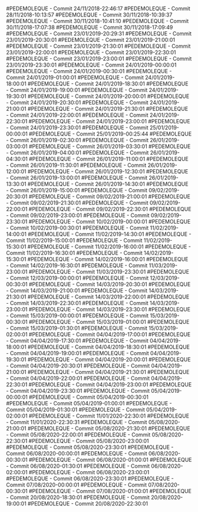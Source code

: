 #PEDEMOLEQUE - Commit 24/11/2018-22:46:17
#PEDEMOLEQUE - Commit 28/11/2018-10:13:57
#PEDEMOLEQUE - Commit 30/11/2018-10:39:37
#PEDEMOLEQUE - Commit 30/11/2018-10:41:10
#PEDEMOLEQUE - Commit 30/11/2018-17:07:38
#PEDEMOLEQUE - Commit 30/11/2018-17:09:49
#PEDEMOLEQUE - Commit 23/01/2019-20:29:31
#PEDEMOLEQUE - Commit 23/01/2019-20:30:01
#PEDEMOLEQUE - Commit 23/01/2019-21:00:01
#PEDEMOLEQUE - Commit 23/01/2019-21:30:01
#PEDEMOLEQUE - Commit 23/01/2019-22:00:01
#PEDEMOLEQUE - Commit 23/01/2019-22:30:01
#PEDEMOLEQUE - Commit 23/01/2019-23:00:01
#PEDEMOLEQUE - Commit 23/01/2019-23:30:01
#PEDEMOLEQUE - Commit 24/01/2019-00:00:01
#PEDEMOLEQUE - Commit 24/01/2019-00:30:01
#PEDEMOLEQUE - Commit 24/01/2019-01:00:01
#PEDEMOLEQUE - Commit 24/01/2019-18:00:01
#PEDEMOLEQUE - Commit 24/01/2019-18:30:01
#PEDEMOLEQUE - Commit 24/01/2019-19:00:01
#PEDEMOLEQUE - Commit 24/01/2019-19:30:01
#PEDEMOLEQUE - Commit 24/01/2019-20:00:01
#PEDEMOLEQUE - Commit 24/01/2019-20:30:01
#PEDEMOLEQUE - Commit 24/01/2019-21:00:01
#PEDEMOLEQUE - Commit 24/01/2019-21:30:01
#PEDEMOLEQUE - Commit 24/01/2019-22:00:01
#PEDEMOLEQUE - Commit 24/01/2019-22:30:01
#PEDEMOLEQUE - Commit 24/01/2019-23:00:01
#PEDEMOLEQUE - Commit 24/01/2019-23:30:01
#PEDEMOLEQUE - Commit 25/01/2019-00:00:01
#PEDEMOLEQUE - Commit 25/01/2019-00:25:44
#PEDEMOLEQUE - Commit 26/01/2019-02:30:01
#PEDEMOLEQUE - Commit 26/01/2019-03:00:01
#PEDEMOLEQUE - Commit 26/01/2019-03:30:01
#PEDEMOLEQUE - Commit 26/01/2019-04:00:01
#PEDEMOLEQUE - Commit 26/01/2019-04:30:01
#PEDEMOLEQUE - Commit 26/01/2019-11:00:01
#PEDEMOLEQUE - Commit 26/01/2019-11:30:01
#PEDEMOLEQUE - Commit 26/01/2019-12:00:01
#PEDEMOLEQUE - Commit 26/01/2019-12:30:01
#PEDEMOLEQUE - Commit 26/01/2019-13:00:01
#PEDEMOLEQUE - Commit 26/01/2019-13:30:01
#PEDEMOLEQUE - Commit 26/01/2019-14:30:01
#PEDEMOLEQUE - Commit 26/01/2019-15:00:01
#PEDEMOLEQUE - Commit 09/02/2019-20:30:01
#PEDEMOLEQUE - Commit 09/02/2019-21:00:01
#PEDEMOLEQUE - Commit 09/02/2019-21:30:01
#PEDEMOLEQUE - Commit 09/02/2019-22:00:01
#PEDEMOLEQUE - Commit 09/02/2019-22:30:01
#PEDEMOLEQUE - Commit 09/02/2019-23:00:01
#PEDEMOLEQUE - Commit 09/02/2019-23:30:01
#PEDEMOLEQUE - Commit 10/02/2019-00:00:01
#PEDEMOLEQUE - Commit 10/02/2019-00:30:01
#PEDEMOLEQUE - Commit 11/02/2019-14:00:01
#PEDEMOLEQUE - Commit 11/02/2019-14:30:01
#PEDEMOLEQUE - Commit 11/02/2019-15:00:01
#PEDEMOLEQUE - Commit 11/02/2019-15:30:01
#PEDEMOLEQUE - Commit 11/02/2019-16:00:01
#PEDEMOLEQUE - Commit 11/02/2019-16:30:01
#PEDEMOLEQUE - Commit 14/02/2019-15:30:01
#PEDEMOLEQUE - Commit 14/02/2019-16:00:01
#PEDEMOLEQUE - Commit 14/02/2019-16:30:01
#PEDEMOLEQUE - Commit 11/03/2019-23:00:01
#PEDEMOLEQUE - Commit 11/03/2019-23:30:01
#PEDEMOLEQUE - Commit 12/03/2019-00:00:01
#PEDEMOLEQUE - Commit 12/03/2019-00:30:01
#PEDEMOLEQUE - Commit 14/03/2019-20:30:01
#PEDEMOLEQUE - Commit 14/03/2019-21:00:01
#PEDEMOLEQUE - Commit 14/03/2019-21:30:01
#PEDEMOLEQUE - Commit 14/03/2019-22:00:01
#PEDEMOLEQUE - Commit 14/03/2019-22:30:01
#PEDEMOLEQUE - Commit 14/03/2019-23:00:01
#PEDEMOLEQUE - Commit 14/03/2019-23:30:01
#PEDEMOLEQUE - Commit 15/03/2019-00:00:01
#PEDEMOLEQUE - Commit 15/03/2019-00:30:01
#PEDEMOLEQUE - Commit 15/03/2019-01:00:01
#PEDEMOLEQUE - Commit 15/03/2019-01:30:01
#PEDEMOLEQUE - Commit 15/03/2019-02:00:01
#PEDEMOLEQUE - Commit 04/04/2019-17:00:01
#PEDEMOLEQUE - Commit 04/04/2019-17:30:01
#PEDEMOLEQUE - Commit 04/04/2019-18:00:01
#PEDEMOLEQUE - Commit 04/04/2019-18:30:01
#PEDEMOLEQUE - Commit 04/04/2019-19:00:01
#PEDEMOLEQUE - Commit 04/04/2019-19:30:01
#PEDEMOLEQUE - Commit 04/04/2019-20:00:01
#PEDEMOLEQUE - Commit 04/04/2019-20:30:01
#PEDEMOLEQUE - Commit 04/04/2019-21:00:01
#PEDEMOLEQUE - Commit 04/04/2019-21:30:01
#PEDEMOLEQUE - Commit 04/04/2019-22:00:01
#PEDEMOLEQUE - Commit 04/04/2019-22:30:01
#PEDEMOLEQUE - Commit 04/04/2019-23:00:01
#PEDEMOLEQUE - Commit 04/04/2019-23:30:01
#PEDEMOLEQUE - Commit 05/04/2019-00:00:01
#PEDEMOLEQUE - Commit 05/04/2019-00:30:01
#PEDEMOLEQUE - Commit 05/04/2019-01:00:01
#PEDEMOLEQUE - Commit 05/04/2019-01:30:01
#PEDEMOLEQUE - Commit 05/04/2019-02:00:01
#PEDEMOLEQUE - Commit 11/01/2020-22:30:01
#PEDEMOLEQUE - Commit 11/01/2020-22:30:31
#PEDEMOLEQUE - Commit 05/08/2020-21:00:01
#PEDEMOLEQUE - Commit 05/08/2020-21:30:01
#PEDEMOLEQUE - Commit 05/08/2020-22:00:01
#PEDEMOLEQUE - Commit 05/08/2020-22:30:01
#PEDEMOLEQUE - Commit 05/08/2020-23:00:01
#PEDEMOLEQUE - Commit 05/08/2020-23:30:01
#PEDEMOLEQUE - Commit 06/08/2020-00:00:01
#PEDEMOLEQUE - Commit 06/08/2020-00:30:01
#PEDEMOLEQUE - Commit 06/08/2020-01:00:01
#PEDEMOLEQUE - Commit 06/08/2020-01:30:01
#PEDEMOLEQUE - Commit 06/08/2020-02:00:01
#PEDEMOLEQUE - Commit 06/08/2020-23:00:01
#PEDEMOLEQUE - Commit 06/08/2020-23:30:01
#PEDEMOLEQUE - Commit 07/08/2020-00:00:01
#PEDEMOLEQUE - Commit 07/08/2020-00:30:01
#PEDEMOLEQUE - Commit 07/08/2020-01:00:01
#PEDEMOLEQUE - Commit 20/08/2020-18:30:01
#PEDEMOLEQUE - Commit 20/08/2020-19:00:01
#PEDEMOLEQUE - Commit 20/08/2020-22:30:01
